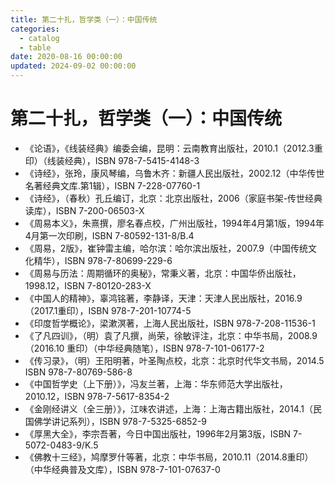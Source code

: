 ```yaml
---
title: 第二十扎，哲学类（一）：中国传统
categories:
  - catalog
  - table
date: 2020-08-16 00:00:00
updated: 2024-09-02 00:00:00
---
```


# 第二十扎，哲学类（一）：中国传统 #

- 《论语》，《线装经典》编委会编，昆明：云南教育出版社，2010.1（2012.3重印）（线装经典），ISBN 978-7-5415-4148-3
- 《诗经》，张玲，康风琴编，乌鲁木齐：新疆人民出版社，2002.12（中华传世名著经典文库.第1辑），ISBN 7-228-07760-1
- 《诗经》，（春秋）孔丘编订，北京：北京出版社，2006（家庭书架-传世经典读库），ISBN 7-200-06503-X
- 《周易本义》，朱熹撰，廖名春点校，广州出版社，1994年4月第1版，1994年4月第一次印刷，ISBN 7-80592-131-8/B.4
- 《周易，2版》，崔钟雷主编，哈尔滨：哈尔滨出版社，2007.9（中国传统文化精华），ISBN 978-7-80699-229-6
- 《周易与历法：周期循环的奥秘》，常秉义著，北京：中国华侨出版社，1998.12，ISBN 7-80120-283-X
- 《中国人的精神》，辜鸿铭著，李静译，天津：天津人民出版社，2016.9（2017.1重印），ISBN 978-7-201-10774-5
- 《印度哲学概论》，梁漱溟著，上海人民出版社，ISBN 978-7-208-11536-1
- 《了凡四训》，（明）袁了凡撰，尚荣，徐敏评注，北京：中华书局，2008.9（2016.10 重印）（中华经典随笔），ISBN 978-7-101-06177-2
- 《传习录》，（明）王阳明著，叶圣陶点校，北京：北京时代华文书局，2014.5 ISBN 978-7-80769-586-8
- 《中国哲学史（上下册）》，冯友兰著，上海：华东师范大学出版社，2010.12，ISBN 978-7-5617-8354-2
- 《金刚经讲义（全三册）》，江味农讲述，上海：上海古籍出版社，2014.1（民国佛学讲记系列），ISBN 978-7-5325-6852-9
- 《厚黑大全》，李宗吾著，今日中国出版社，1996年2月第3版，ISBN 7-5072-0483-9/K.5
- 《佛教十三经》，鸠摩罗什等著，北京：中华书局，2010.11（2014.8重印）（中华经典普及文库），ISBN 978-7-101-07637-0
